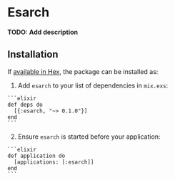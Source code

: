 # Esarch

**TODO: Add description**

## Installation

If [available in Hex](https://hex.pm/docs/publish), the package can be installed as:

  1. Add `esarch` to your list of dependencies in `mix.exs`:

    ```elixir
    def deps do
      [{:esarch, "~> 0.1.0"}]
    end
    ```

  2. Ensure `esarch` is started before your application:

    ```elixir
    def application do
      [applications: [:esarch]]
    end
    ```

